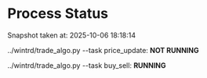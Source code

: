 # Process Status

Snapshot taken at: 2025-10-06 18:18:14

../wintrd/trade_algo.py --task price_update: **NOT RUNNING**

../wintrd/trade_algo.py --task buy_sell: **RUNNING**

